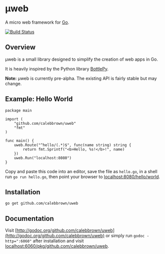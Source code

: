 # µweb

A micro web framework for [Go](http://golang.org).

[![Build Status](https://travis-ci.org/calebbrown/uweb.png?branch=master)](https://travis-ci.org/calebbrown/uweb)

## Overview

µweb is a small library designed to simplify the creation of web apps in Go.

It is heavily inspired by the Python library [BottlePy](http://bottlepy.org/).

**Note:** µweb is currently pre-alpha. The existing API is fairly stable but
may change.

## Example: Hello World

    package main

    import (
        "github.com/calebbrown/uweb"
        "fmt"
    )

    func main() {
        uweb.Route("^hello/(.*)$", func(name string) string {
            return fmt.Sprintf("<b>Hello, %s!</b>!", name)
        })
        uweb.Run("localhost:8080")
    }

Copy and paste this code into an editor, save the file as `hello.go`, in a shell run
`go run hello.go`, then point your browser to
[localhost:8080/hello/world](http://localhost:8080/hello/world).


## Installation

    go get github.com/calebbrown/uweb


## Documentation

Visit [http://godoc.org/github.com/calebbrown/uweb](http://godoc.org/github.com/calebbrown/uweb)
or simply run `godoc -http=":6060"` after installation and visit [localhost:6060/pkg/github.com/calebbrown/uweb](http://localhost:6060/pkg/github.com/calebbrown/uweb).

